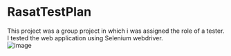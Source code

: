 # RasatTestPlan <br> 
This project was a group project in which i was assigned the role of a tester. I tested the web application using Selenium webdriver. <br> 
![image](https://github.com/gagan2kaur/RasatTestPlan/assets/100552200/3690d963-e756-4e81-a7b3-b10567b77cf4)





